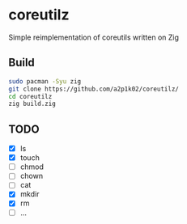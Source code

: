 # coreutilz
Simple reimplementation of coreutils written on Zig 

## Build
```sh
sudo pacman -Syu zig
git clone https://github.com/a2p1k02/coreutilz/
cd coreutilz
zig build.zig
```

## TODO
- [x] ls
- [x] touch
- [ ] chmod
- [ ] chown
- [ ] cat
- [x] mkdir
- [x] rm
- [ ] ...
